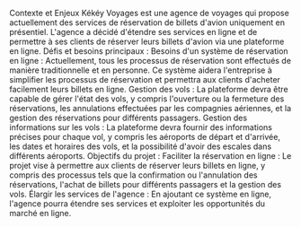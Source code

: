 Contexte et Enjeux
Kékéy Voyages est une agence de voyages qui propose actuellement des services de réservation de billets d'avion uniquement en présentiel. L'agence a décidé d'étendre ses services en ligne et de permettre à ses clients de réserver leurs billets d'avion via une plateforme en ligne.
Défis et besoins principaux :
Besoins d'un système de réservation en ligne : Actuellement, tous les processus de réservation sont effectués de manière traditionnelle et en personne. Ce système aidera l'entreprise à simplifier les processus de réservation et permettra aux clients d'acheter facilement leurs billets en ligne.
Gestion des vols : La plateforme devra être capable de gérer l'état des vols, y compris l'ouverture ou la fermeture des réservations, les annulations effectuées par les compagnies aériennes, et la gestion des réservations pour différents passagers.
Gestion des informations sur les vols : La plateforme devra fournir des informations précises pour chaque vol, y compris les aéroports de départ et d'arrivée, les dates et horaires des vols, et la possibilité d'avoir des escales dans différents aéroports.
Objectifs du projet :
Faciliter la réservation en ligne : Le projet vise à permettre aux clients de réserver leurs billets en ligne, y compris des processus tels que la confirmation ou l'annulation des réservations, l'achat de billets pour différents passagers et la gestion des vols.
Élargir les services de l'agence : En ajoutant ce système en ligne, l'agence pourra étendre ses services et exploiter les opportunités du marché en ligne.
